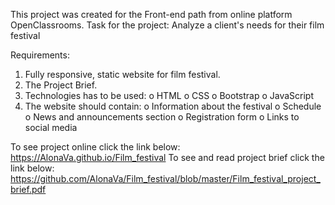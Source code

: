 This project was created for the Front-end path from online platform OpenClassrooms.
Task for the project:
Analyze a client's needs for their film festival

Requirements:
1.	Fully responsive, static website for film festival.
2.	The Project Brief.
3.	Technologies has to be used:
o	HTML
o	CSS
o	Bootstrap
o	JavaScript
5.	The website should contain:
o	Information about the festival
o	Schedule
o	News and announcements section
o	Registration form
o	Links to social media

To see project online click the link below:
https://AlonaVa.github.io/Film_festival
To see and read project brief click the link below:
https://github.com/AlonaVa/Film_festival/blob/master/Film_festival_project_brief.pdf

